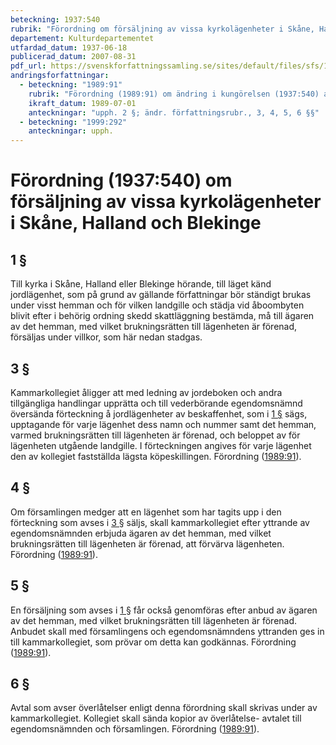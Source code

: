 ```yaml
---
beteckning: 1937:540
rubrik: "Förordning om försäljning av vissa kyrkolägenheter i Skåne, Halland och Blekinge"
departement: Kulturdepartementet
utfardad_datum: 1937-06-18
publicerad_datum: 2007-08-31
pdf_url: https://svenskforfattningssamling.se/sites/default/files/sfs/1937-06/SFS1937-540.pdf
andringsforfattningar:
  - beteckning: "1989:91"
    rubrik: "Förordning (1989:91) om ändring i kungörelsen (1937:540) angående försäljning av vissa kyrkolägenheter i Skåne, Halland och Blekinge"
    ikraft_datum: 1989-07-01
    anteckningar: "upph. 2 §; ändr. författningsrubr., 3, 4, 5, 6 §§"
  - beteckning: "1999:292"
    anteckningar: upph.
---
```


# Förordning (1937:540) om försäljning av vissa kyrkolägenheter i Skåne, Halland och Blekinge

## 1 §

Till kyrka i Skåne, Halland eller Blekinge hörande, till läget känd jordlägenhet, som på grund av gällande författningar bör ständigt brukas under visst hemman och för vilken landgille och städja vid åboombyten blivit efter i behörig ordning skedd skattläggning bestämda, må till ägaren av det hemman, med vilket brukningsrätten till lägenheten är förenad, försäljas under villkor, som här nedan stadgas.

## 3 §

Kammarkollegiet åligger att med ledning av jordeboken och andra tillgängliga handlingar upprätta och till vederbörande egendomsnämnd översända förteckning å jordlägenheter av beskaffenhet, som i [1 §](#1) sägs, upptagande för varje lägenhet dess namn och nummer samt det hemman, varmed brukningsrätten till lägenheten är förenad, och beloppet av  för lägenheten utgående landgille. I förteckningen angives för varje lägenhet den av kollegiet fastställda lägsta köpeskillingen. Förordning ([1989:91](https://selex.se/eli/sfs/1989/91)).

## 4 §

Om församlingen medger att en lägenhet som har tagits upp i den förteckning som avses i [3 §](#3) säljs, skall kammarkollegiet efter yttrande av egendomsnämnden erbjuda ägaren av det hemman, med vilket brukningsrätten till lägenheten är förenad, att förvärva lägenheten. Förordning ([1989:91](https://selex.se/eli/sfs/1989/91)).

## 5 §

En försäljning som avses i [1 §](#1) får också genomföras efter anbud av ägaren av det hemman, med vilket brukningsrätten till lägenheten är förenad. Anbudet skall med församlingens och egendomsnämndens yttranden ges in till kammarkollegiet, som prövar om detta kan godkännas. Förordning ([1989:91](https://selex.se/eli/sfs/1989/91)).

## 6 §

Avtal som avser överlåtelser enligt denna förordning skall skrivas under av kammarkollegiet. Kollegiet skall sända kopior av överlåtelse- avtalet till egendomsnämnden och församlingen. Förordning ([1989:91](https://selex.se/eli/sfs/1989/91)).